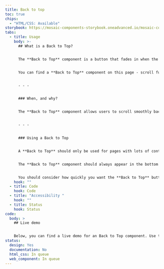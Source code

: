 ```yaml
---
title: Back to top
toc: true
chips:
  - "HTML/CSS: Available"
storybook: https://mosaic-components-storybook.oneadvanced.io/mosaic-components-core/?path=/story/components-back-to-top--default
tabs:
  - title: Usage
    body: >-
      ## What is a Back to Top?


      The **Back to Top** component is a button that fades in when the user has scrolled beyond a specific point on the page, and allows the user to easily navigate back to the top of the page when interacted with. 


      You can find a **Back to Top** component on this page - scroll further down and then you'll see it pop up in the corner


      - - -


      ### When, and why?


      The **Back to Top** component allows users to scroll smoothly back to the top of the page with a single interaction. It enhances the navigation experience for users on pages with lots of content, and lets them get back to the top of the page. It is especially useful when a page has lots of content and reduces the amount of scrolling a user needs to do.


      - - -


      ### Using a Back to Top


      A **Back to Top** should only be used for pages with lots of content - they shouldn't be used on pages with a small amount content that doesn't need much scrolling, as this will add too much visual clutter to the page with minimal return on usability.


      The **Back to Top** component should always appear in the bottom right-hand corner of the page in order to prevent it covering the page's information. 


      You should consider how quickly you want the **Back to Top** button to appear when the user scrolls. The number of pixels the user has to scroll before the button appears can be specified using the "scroll-y" attribute.
    hook: ""
  - title: Code
    hook: Code
  - title: "Accessibility "
    hook: ""
  - title: Status
    hook: Status
code:
  body: >
    ## Live demo


    Below, you can find a live demo for an Back to Top component. Use the drop-down menus and radio buttons to view the different Button Types and Variants.
status:
  design: Yes
  documentation: No
  html_css: In queue
  web_component: In queue
---
```

